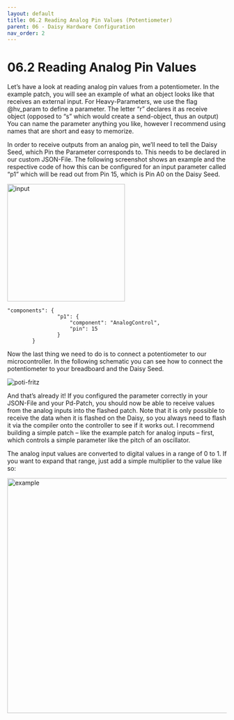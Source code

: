 ```yaml
---
layout: default
title: 06.2 Reading Analog Pin Values (Potentiometer)
parent: 06 - Daisy Hardware Configuration
nav_order: 2
---
```


# 06.2 Reading Analog Pin Values 

Let’s have a look at reading analog pin values from a potentiometer. In the example patch, you will see an example of what an object looks like that receives an external input. For Heavy-Parameters, we use the flag @hv_param to define a parameter. The letter “r” declares it as receive object (opposed to “s” which would create a send-object, thus an output) You can name the parameter anything you like, however I recommend using names that are short and easy to memorize. 

In order to receive outputs from an analog pin, we’ll need to tell the Daisy Seed, which Pin the Parameter corresponds to. This needs to be declared in our custom JSON-File. The following screenshot shows an example and the respective code of how this can be configured for an input parameter called “p1” which will be read out from Pin 15, which is Pin A0 on the Daisy Seed. 

<img width="270" alt="input" src="https://github.com/user-attachments/assets/eef02f10-5313-4866-95b4-d8485b0319b1" />

```
"components": {
                "p1": {
                    "component": "AnalogControl",
                    "pin": 15
                }
        }
```

Now the last thing we need to do is to connect a potentiometer to our microcontroller. In the following schematic you can see how to connect the potentiometer to your breadboard and the Daisy Seed.

![poti-fritz](https://github.com/user-attachments/assets/53d25568-2a8c-45ed-93c4-d265de336029)


And that’s already it! If you configured the parameter correctly in your JSON-File and your Pd-Patch, you should now be able to receive values from the analog inputs into the flashed patch. Note that it is only possible to receive the data when it is flashed on the Daisy, so you always need to flash it via the compiler onto the controller to see if it works out. I recommend building a simple patch – like the example patch for analog inputs – first, which controls a simple parameter like the pitch of an oscillator.

The analog input values are converted to digital values in a range of 0 to 1. If you want to expand that range, just add a simple multiplier to the value like so:

<img width="540" alt="example" src="https://github.com/user-attachments/assets/b179f544-0d93-4715-8f80-8afd1e64b37f" />
